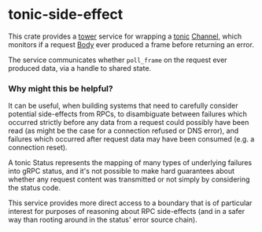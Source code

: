 # tonic-side-effect

This crate provides a [tower](https://github.com/tower-rs/tower) service for wrapping a [tonic](https://github.com/hyperium/tonic) [Channel](https://docs.rs/tonic/latest/tonic/transport/struct.Channel.html), which monitors if a request [Body](https://docs.rs/http-body/latest/http_body/trait.Body.html) ever produced a frame before returning an error.

The service communicates whether `poll_frame` on the request ever produced data, via a handle to shared state.

### Why might this be helpful?

It can be useful, when building systems that need to carefully consider potential side-effects from RPCs, to disambiguate between failures which occurred strictly before any data from a request could possibly have been read (as might be the case for a connection refused or DNS error), and failures which occurred after request data may have been consumed (e.g. a connection reset).

A tonic Status represents the mapping of many types of underlying failures into gRPC status, and it's not possible to make hard guarantees about whether any request content was transmitted or not simply by considering the status code.

This service provides more direct access to a boundary that is of particular interest for purposes of reasoning about RPC side-effects (and in a safer way than rooting around in the status' error source chain).
